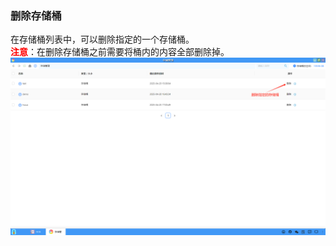 ### 删除存储桶
在存储桶列表中，可以删除指定的一个存储桶。<br>**<font color='red'>注意</font>**：在删除存储桶之前需要将桶内的内容全部删除掉。
![alt text](./storagebucket08.png)